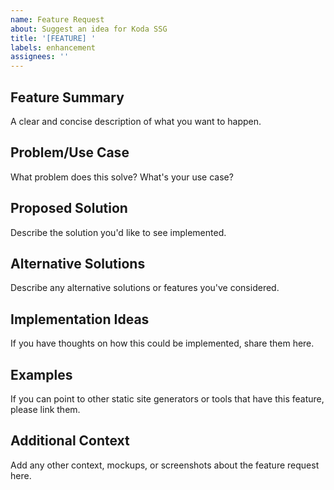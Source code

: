```yaml
---
name: Feature Request
about: Suggest an idea for Koda SSG
title: '[FEATURE] '
labels: enhancement
assignees: ''
---
```


## Feature Summary
A clear and concise description of what you want to happen.

## Problem/Use Case
What problem does this solve? What's your use case?

## Proposed Solution
Describe the solution you'd like to see implemented.

## Alternative Solutions
Describe any alternative solutions or features you've considered.

## Implementation Ideas
If you have thoughts on how this could be implemented, share them here.

## Examples
If you can point to other static site generators or tools that have this feature, please link them.

## Additional Context
Add any other context, mockups, or screenshots about the feature request here.
